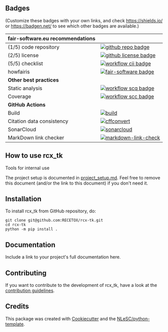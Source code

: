 ## Badges

(Customize these badges with your own links, and check https://shields.io/ or https://badgen.net/ to see which other badges are available.)

| fair-software.eu recommendations | |
| :-- | :--  |
| (1/5) code repository              | [![github repo badge](https://img.shields.io/badge/github-repo-000.svg?logo=github&labelColor=gray&color=blue)](https://github.com/RECETOX/rcx-tk) |
| (2/5) license                      | [![github license badge](https://img.shields.io/github/license/RECETOX/rcx-tk)](https://github.com/RECETOX/rcx-tk) |
| (5/5) checklist                    | [![workflow cii badge](https://bestpractices.coreinfrastructure.org/projects/<replace-with-created-project-identifier>/badge)](https://bestpractices.coreinfrastructure.org/projects/<replace-with-created-project-identifier>) |
| howfairis                          | [![fair-software badge](https://img.shields.io/badge/fair--software.eu-%E2%97%8F%20%20%E2%97%8F%20%20%E2%97%8F%20%20%E2%97%8F%20%20%E2%97%8B-yellow)](https://fair-software.eu) |
| **Other best practices**           | &nbsp; |
| Static analysis                    | [![workflow scq badge](https://sonarcloud.io/api/project_badges/measure?project=RECETOX_rcx-tk&metric=alert_status)](https://sonarcloud.io/dashboard?id=RECETOX_rcx-tk) |
| Coverage                           | [![workflow scc badge](https://sonarcloud.io/api/project_badges/measure?project=RECETOX_rcx-tk&metric=coverage)](https://sonarcloud.io/dashboard?id=RECETOX_rcx-tk) |
| **GitHub Actions**                 | &nbsp; |
| Build                              | [![build](https://github.com/RECETOX/rcx-tk/actions/workflows/build.yml/badge.svg)](https://github.com/RECETOX/rcx-tk/actions/workflows/build.yml) |
| Citation data consistency          | [![cffconvert](https://github.com/RECETOX/rcx-tk/actions/workflows/cffconvert.yml/badge.svg)](https://github.com/RECETOX/rcx-tk/actions/workflows/cffconvert.yml) |
| SonarCloud                         | [![sonarcloud](https://github.com/RECETOX/rcx-tk/actions/workflows/sonarcloud.yml/badge.svg)](https://github.com/RECETOX/rcx-tk/actions/workflows/sonarcloud.yml) |
| MarkDown link checker              | [![markdown-link-check](https://github.com/RECETOX/rcx-tk/actions/workflows/markdown-link-check.yml/badge.svg)](https://github.com/RECETOX/rcx-tk/actions/workflows/markdown-link-check.yml) |

## How to use rcx_tk

Tools for internal use

The project setup is documented in [project_setup.md](project_setup.md). Feel free to remove this document (and/or the link to this document) if you don't need it.

## Installation

To install rcx_tk from GitHub repository, do:

```console
git clone git@github.com:RECETOX/rcx-tk.git
cd rcx-tk
python -m pip install .
```

## Documentation

Include a link to your project's full documentation here.

## Contributing

If you want to contribute to the development of rcx_tk,
have a look at the [contribution guidelines](CONTRIBUTING.md).

## Credits

This package was created with [Cookiecutter](https://github.com/audreyr/cookiecutter) and the [NLeSC/python-template](https://github.com/NLeSC/python-template).
